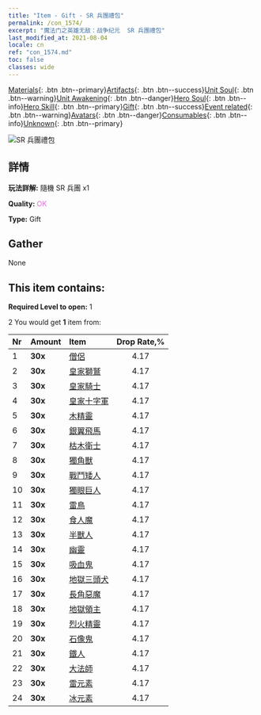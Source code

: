 ```yaml
---
title: "Item - Gift - SR 兵團禮包"
permalink: /con_1574/
excerpt: "魔法门之英雄无敌：战争纪元  SR 兵團禮包"
last_modified_at: 2021-08-04
locale: cn
ref: "con_1574.md"
toc: false
classes: wide
---
```

 [Materials](/ItemsCN/){: .btn .btn--primary}[Artifacts](/ItemsCN/Artifacts/){: .btn .btn--success}[Unit Soul](/ItemsCN/UnitSoul/){: .btn .btn--warning}[Unit Awakening](/ItemsCN/UnitAwakening/){: .btn .btn--danger}[Hero Soul](/ItemsCN/HeroSoul/){: .btn .btn--info}[Hero Skill](/ItemsCN/HeroSkill/){: .btn .btn--primary}[Gift](/ItemsCN/Gift/){: .btn .btn--success}[Event related](/ItemsCN/Events/){: .btn .btn--warning}[Avatars](/ItemsCN/Avatars/){: .btn .btn--danger}[Consumables](/ItemsCN/Consumables/){: .btn .btn--info}[Unknown](/ItemsCN/Unknown/){: .btn .btn--primary}

 ![SR 兵團禮包](/images/t/i_907190.png)

## 詳情
 **玩法詳解:** 隨機 SR 兵團 x1

 **Quality:** <span style="color: #DA70D6">OK</span>

 **Type:** Gift

## Gather

  None

## This item contains:

 **Required Level to open:** 1

 2 You would get **1** item  from:

  | Nr | Amount |     Item    | Drop Rate,% |
  |:---|:-------|:------------|:---------:|
  | 1 |  **30x** | [僧侶](/cn/Items/unt_194/) | 4.17 | 
  | 2 |  **30x** | [皇家獅鷲](/cn/Items/unt_192/) | 4.17 | 
  | 3 |  **30x** | [皇家騎士](/cn/Items/unt_195/) | 4.17 | 
  | 4 |  **30x** | [皇家十字軍](/cn/Items/unt_193/) | 4.17 | 
  | 5 |  **30x** | [木精靈](/cn/Items/unt_201/) | 4.17 | 
  | 6 |  **30x** | [銀翼飛馬](/cn/Items/unt_202/) | 4.17 | 
  | 7 |  **30x** | [枯木衛士](/cn/Items/unt_203/) | 4.17 | 
  | 8 |  **30x** | [獨角獸](/cn/Items/unt_204/) | 4.17 | 
  | 9 |  **30x** | [戰鬥矮人](/cn/Items/unt_200/) | 4.17 | 
  | 10 |  **30x** | [獨眼巨人](/cn/Items/unt_222/) | 4.17 | 
  | 11 |  **30x** | [雷鳥](/cn/Items/unt_221/) | 4.17 | 
  | 12 |  **30x** | [食人魔](/cn/Items/unt_220/) | 4.17 | 
  | 13 |  **30x** | [半獸人](/cn/Items/unt_219/) | 4.17 | 
  | 14 |  **30x** | [幽靈](/cn/Items/unt_210/) | 4.17 | 
  | 15 |  **30x** | [吸血鬼](/cn/Items/unt_211/) | 4.17 | 
  | 16 |  **30x** | [地獄三頭犬](/cn/Items/unt_228/) | 4.17 | 
  | 17 |  **30x** | [長角惡魔](/cn/Items/unt_229/) | 4.17 | 
  | 18 |  **30x** | [地獄領主](/cn/Items/unt_230/) | 4.17 | 
  | 19 |  **30x** | [烈火精靈](/cn/Items/unt_231/) | 4.17 | 
  | 20 |  **30x** | [石像鬼](/cn/Items/unt_236/) | 4.17 | 
  | 21 |  **30x** | [鐵人](/cn/Items/unt_237/) | 4.17 | 
  | 22 |  **30x** | [大法師](/cn/Items/unt_238/) | 4.17 | 
  | 23 |  **30x** | [雷元素](/cn/Items/unt_263/) | 4.17 | 
  | 24 |  **30x** | [冰元素](/cn/Items/unt_264/) | 4.17 | 
